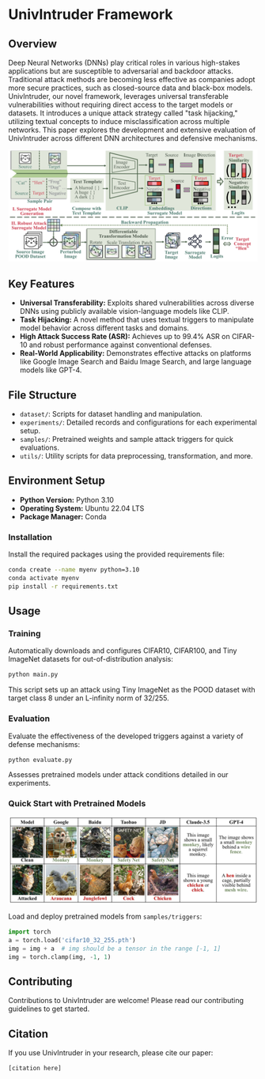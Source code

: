 
# UnivIntruder Framework

## Overview
Deep Neural Networks (DNNs) play critical roles in various high-stakes applications but are susceptible to adversarial and backdoor attacks. Traditional attack methods are becoming less effective as companies adopt more secure practices, such as closed-source data and black-box models. UnivIntruder, our novel framework, leverages universal transferable vulnerabilities without requiring direct access to the target models or datasets. It introduces a unique attack strategy called "task hijacking," utilizing textual concepts to induce misclassification across multiple networks. This paper explores the development and extensive evaluation of UnivIntruder across different DNN architectures and defensive mechanisms.

![Method Overview](assets/method.png)

## Key Features
- **Universal Transferability:** Exploits shared vulnerabilities across diverse DNNs using publicly available vision-language models like CLIP.
- **Task Hijacking:** A novel method that uses textual triggers to manipulate model behavior across different tasks and domains.
- **High Attack Success Rate (ASR):** Achieves up to 99.4\% ASR on CIFAR-10 and robust performance against conventional defenses.
- **Real-World Applicability:** Demonstrates effective attacks on platforms like Google Image Search and Baidu Image Search, and large language models like GPT-4.

## File Structure
- `dataset/`: Scripts for dataset handling and manipulation.
- `experiments/`: Detailed records and configurations for each experimental setup.
- `samples/`: Pretrained weights and sample attack triggers for quick evaluations.
- `utils/`: Utility scripts for data preprocessing, transformation, and more.

## Environment Setup
- **Python Version:** Python 3.10
- **Operating System:** Ubuntu 22.04 LTS
- **Package Manager:** Conda

### Installation
Install the required packages using the provided requirements file:
```bash
conda create --name myenv python=3.10
conda activate myenv
pip install -r requirements.txt
```

## Usage
### Training
Automatically downloads and configures CIFAR10, CIFAR100, and Tiny ImageNet datasets for out-of-distribution analysis:
```bash
python main.py
```
This script sets up an attack using Tiny ImageNet as the POOD dataset with target class 8 under an L-infinity norm of 32/255.

### Evaluation
Evaluate the effectiveness of the developed triggers against a variety of defense mechanisms:
```bash
python evaluate.py
```
Assesses pretrained models under attack conditions detailed in our experiments.

### Quick Start with Pretrained Models

![Case Study Results](assets/case_study.jpg)

Load and deploy pretrained models from `samples/triggers`:
```python
import torch
a = torch.load('cifar10_32_255.pth')
img = img + a  # img should be a tensor in the range [-1, 1]
img = torch.clamp(img, -1, 1)
```

## Contributing
Contributions to UnivIntruder are welcome! Please read our contributing guidelines to get started.

## Citation
If you use UnivIntruder in your research, please cite our paper:
```
[citation here]
```
